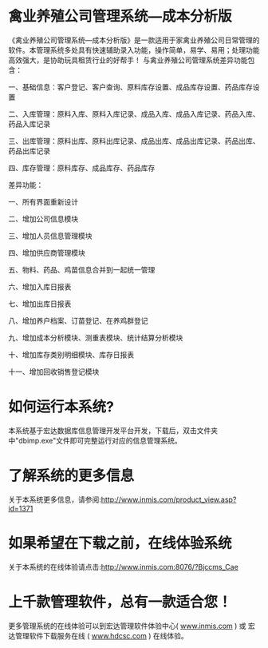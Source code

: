 # 禽业养殖公司管理系统—成本分析版

《禽业养殖公司管理系统—成本分析版》是一款适用于家禽业养殖公司日常管理的软件。本管理系统多处具有快速辅助录入功能，操作简单，易学、易用；处理功能高效强大，是协助玩具租赁行业的好帮手！
与禽业养殖公司管理系统差异功能包含：

一、基础信息：客户登记、客户查询、原料库存设置、成品库存设置、药品库存设置

二、入库管理：原料入库、原料入库记录、成品入库、成品入库记录、药品入库、药品入库记录

三、出库管理：原料出库、原料出库记录、成品出库、成品出库记录、药品出库、药品出库记录

四、库存管理：原料库存、成品库存、药品库存

差异功能：

一、所有界面重新设计

二、增加公司信息模块

三、增加人员信息管理模块

四、增加供应商管理模块

五、物料、药品、鸡苗信息合并到一起统一管理

六、增加入库日报表

七、增加出库日报表

八、增加养户档案、订苗登记、在养鸡群登记

九、增加成本分析模块、测重表模块、统计结算分析模块

十、增加库存类别明细模块、库存日报表

十一、增加回收销售登记模块


# 如何运行本系统?  

本系统基于宏达数据库信息管理开发平台开发，下载后，双击文件夹中"dbimp.exe"文件即可完整运行对应的信息管理系统。

# 了解系统的更多信息

关于本系统更多信息，请参阅:http://www.inmis.com/product_view.asp?id=1371

# 如果希望在下载之前，在线体验系统

关于本系统的在线体验请点击:http://www.inmis.com:8076/?Bjccms_Cae

# 上千款管理软件，总有一款适合您！

更多管理系统的在线体验可以到宏达管理软件体验中心( www.inmis.com ) 或 宏达管理软件下载服务在线 ( www.hdcsc.com ) 在线体验。
